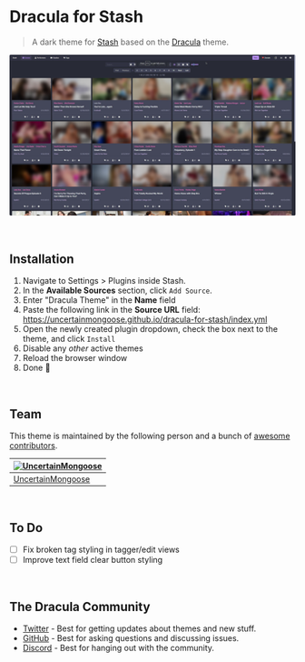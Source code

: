 # Dracula for Stash

> A dark theme for [Stash](https://stashapp.cc) based on the [Dracula](https://draculatheme.com) theme.

![Screenshot](./screenshot.png)

&nbsp;

## Installation

1. Navigate to Settings > Plugins inside Stash.
2. In the **Available Sources** section, click `Add Source`.
3. Enter "Dracula Theme" in the **Name** field
4. Paste the following link in the **Source URL** field: https://uncertainmongoose.github.io/dracula-for-stash/index.yml
5. Open the newly created plugin dropdown, check the box next to the theme, and click `Install`
6. Disable any *other* active themes
7. Reload the browser window
8. Done 🎉

&nbsp;

## Team

This theme is maintained by the following person and a bunch of [awesome contributors](https://github.com/dracula/foobar/graphs/contributors).

| [![UncertainMongoose](https://github.com/uncertainmongoose.png?size=100)](https://github.com/uncertainmongoose) |
| -------------------------------------------------------------------------------------------------------- |
| [UncertainMongoose](https://github.com/uncertainmongoose)                                                |

&nbsp;

## To Do

- [ ] Fix broken tag styling in tagger/edit views
- [ ] Improve text field clear button styling

&nbsp;

## The Dracula Community

- [Twitter](https://twitter.com/draculatheme) - Best for getting updates about themes and new stuff.
- [GitHub](https://github.com/dracula/dracula-theme/discussions) - Best for asking questions and discussing issues.
- [Discord](https://draculatheme.com/discord-invite) - Best for hanging out with the community.

